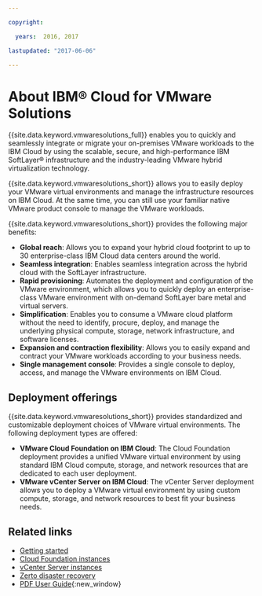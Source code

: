 ```yaml
---

copyright:

  years:  2016, 2017

lastupdated: "2017-06-06"

---
```


# About IBM® Cloud for VMware Solutions

{{site.data.keyword.vmwaresolutions_full}} enables you to quickly and seamlessly integrate or migrate your on-premises VMware workloads
to the IBM Cloud by using the scalable, secure, and high-performance IBM SoftLayer® infrastructure and the industry-leading VMware hybrid virtualization technology.

{{site.data.keyword.vmwaresolutions_short}} allows you to easily deploy your VMware virtual environments and manage the infrastructure resources on IBM Cloud. At the same time, you can still use your familiar native VMware product console to manage the VMware workloads.

{{site.data.keyword.vmwaresolutions_short}} provides the following major benefits:

* **Global reach**: Allows you to expand your hybrid cloud footprint to up to 30 enterprise-class IBM Cloud data centers around the world.
* **Seamless integration**: Enables seamless integration across the hybrid cloud with the SoftLayer infrastructure.
* **Rapid provisioning**: Automates the deployment and configuration of the VMware environment, which allows you to quickly deploy an enterprise-class VMware environment with on-demand SoftLayer bare metal and virtual servers.
* **Simplification**: Enables you to consume a VMware cloud platform without the need to identify, procure, deploy, and manage the underlying physical compute, storage, network infrastructure, and software licenses.
* **Expansion and contraction flexibility**: Allows you to easily expand and contract your VMware workloads according to your business needs.
* **Single management console**: Provides a single console to deploy, access, and manage the VMware environments on IBM Cloud.

## Deployment offerings

{{site.data.keyword.vmwaresolutions_short}} provides standardized and customizable deployment choices of VMware virtual environments. The following deployment types are offered:
* **VMware Cloud Foundation on IBM Cloud**: The Cloud Foundation deployment provides a unified VMware virtual environment by using standard IBM Cloud compute, storage, and network resources that are dedicated to each user deployment.
* **VMware vCenter Server on IBM Cloud**: The vCenter Server deployment allows you to deploy a VMware virtual environment by using custom compute, storage, and network resources to best fit your business needs.

## Related links

* [Getting started](../index.html)
* [Cloud Foundation instances](../sddc/sd_cloudfoundationoverview.html)
* [vCenter Server instances](../vcenter/vc_vcenterserveroverview.html)
* [Zerto disaster recovery](addingzertodr.html)
* [PDF User Guide](https://www.ibm.com/devops/method/files/IBM_Cloud_for_VMware_Solutions.pdf){:new_window}
